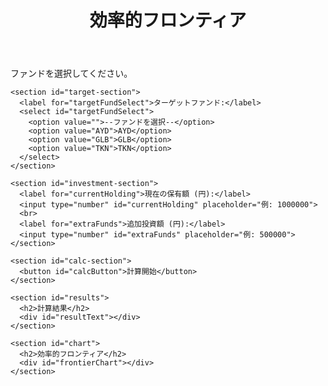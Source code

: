 <!DOCTYPE html>
<html lang="ja">
<head>
  <meta charset="UTF-8">
  <meta name="viewport" content="width=device-width, initial-scale=1">
  <title>効率的フロンティア計算</title>
  <link rel="stylesheet" href="styles.css">
  <script src="https://cdn.plot.ly/plotly-latest.min.js"></script>
</head>
<body>
  <header>
    <h1>効率的フロンティア</h1>
  </header>
  
  <main>
    <section id="instructions">
      <p>ファンドを選択してください。</p>
    </section>

    <section id="target-section">
      <label for="targetFundSelect">ターゲットファンド:</label>
      <select id="targetFundSelect">
        <option value="">--ファンドを選択--</option>
        <option value="AYD">AYD</option>
        <option value="GLB">GLB</option>
        <option value="TKN">TKN</option>
      </select>
    </section>

    <section id="investment-section">
      <label for="currentHolding">現在の保有額 (円):</label>
      <input type="number" id="currentHolding" placeholder="例: 1000000">
      <br>
      <label for="extraFunds">追加投資額 (円):</label>
      <input type="number" id="extraFunds" placeholder="例: 500000">
    </section>

    <section id="calc-section">
      <button id="calcButton">計算開始</button>
    </section>

    <section id="results">
      <h2>計算結果</h2>
      <div id="resultText"></div>
    </section>

    <section id="chart">
      <h2>効率的フロンティア</h2>
      <div id="frontierChart"></div>
    </section>
  </main>

<script src="https://cdn.jsdelivr.net/npm/papaparse@5.4.1/papaparse.min.js"></script>
</body>
</html>
